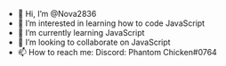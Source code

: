 - 👋 Hi, I’m @Nova2836
- 👀 I’m interested in learning how to code JavaScript
- 🌱 I’m currently learning JavaScript
- 💞️ I’m looking to collaborate on JavaScript
- 📫 How to reach me: 
Discord: Phantom Chicken#0764

<!---
Nova2836/Nova2836 is a ✨ special ✨ repository because its `README.md` (this file) appears on your GitHub profile.
You can click the Preview link to take a look at your changes.
--->
